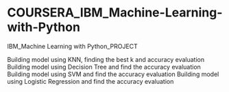 # COURSERA_IBM_Machine-Learning-with-Python
IBM_Machine Learning with Python_PROJECT


Building model using KNN, finding the best k and accuracy evaluation 
Building model using Decision Tree and find the accuracy evaluation 
Building model using SVM and find the accuracy evaluation 
Building model using Logistic Regression and find the accuracy evaluation
